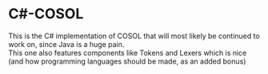 # C#-COSOL

This is the C# implementation of COSOL that will most likely be continued to work on, since Java is a huge pain.   
This one also features components like Tokens and Lexers which is nice (and how programming languages should be made, as an added bonus)